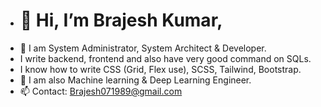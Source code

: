 -  # 👋 Hi, I’m Brajesh Kumar, 
- 👀 I am System Administrator, System Architect & Developer.
- I write backend, frontend and also have very good command on SQLs.
- I know how to write CSS (Grid, Flex use), SCSS, Tailwind, Bootstrap.
- 🌱 I am also Machine learning & Deep Learning Engineer.
- 📫 Contact: Brajesh071989@gmail.com 

<!---
brajeshkumar1989/brajeshkumar1989 is a ✨ special ✨ repository because its `README.md` (this file) appears on your GitHub profile.
You can click the Preview link to take a look at your changes.
--->
